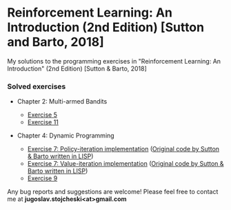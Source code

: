 # Reinforcement Learning: An Introduction (2nd Edition) \[Sutton and Barto, 2018\]
My solutions to the programming exercises in "Reinforcement Learning: An Introduction" (2nd Edition) \[Sutton & Barto, 2018\]

### Solved exercises
- Chapter 2: Multi-armed Bandits
  - [Exercise 5](https://github.com/jStojcheski/rl-intro-2018/blob/master/02_multi_armed_bandits/ch02_ex05.ipynb)
  - [Exercise 11](https://github.com/jStojcheski/rl-intro-2018/blob/master/02_multi_armed_bandits/ch02_ex11.ipynb)

- Chapter 4: Dynamic Programming
  - [Exercise 7: Policy-iteration implementation](https://github.com/jStojcheski/rl-intro-2018/blob/master/04_dynamic_programming/ch04_ex07_policy_iteration.ipynb) ([Original code by Sutton & Barto written in LISP](http://incompleteideas.net/book/code/jacks.lisp))
  - [Exercise 7: Value-iteration implementation](https://github.com/jStojcheski/rl-intro-2018/blob/master/04_dynamic_programming/ch04_ex07_value_iteration.ipynb) ([Original code by Sutton & Barto written in LISP](http://incompleteideas.net/book/code/jacks.lisp))
  - [Exercise 9](https://github.com/jStojcheski/rl-intro-2018/blob/master/04_dynamic_programming/ch04_ex09_value_iteration.ipynb)


Any bug reports and suggestions are welcome! Please feel free to contact me at __jugoslav.stojcheski\<at\>gmail.com__
